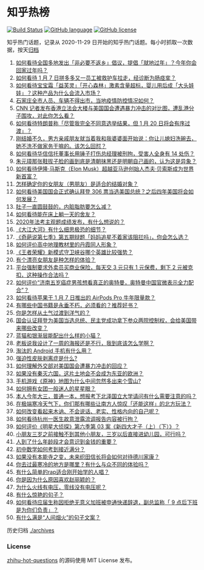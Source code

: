 # 知乎热榜
[![Build Status](https://github.com/ToWeLong/zhihu-hot-questions/workflows/CI/badge.svg)](https://github.com/ToWeLong/zhihu-hot-questions/actions)
[![GitHub language](https://img.shields.io/badge/language-golang-orange.svg)](https://golang.org/)
[![GitHub license](https://img.shields.io/github/license/ToWeLong/zhihu-hot-questions)](https://github.com/ToWeLong/zhihu-hot-questions/blob/main/LICENSE)

知乎热门话题，记录从 2020-11-29 日开始的知乎热门话题。每小时抓取一次数据，按天[归档](./archives)

<!-- BEGIN -->

1. [如何看待全国多地发出「非必要不返乡」倡议，提倡「就地过年」？今年你会回家过年吗？](https://www.zhihu.com/question/437957211)
1. [如何看待 1 月 7 日拼多多又一员工被救护车拉走，经诊断为肠痉挛？](https://www.zhihu.com/question/438304813)
1. [如何看待宝宝霜「益芙灵」「开心森林」激素含量超标，婴儿用后成「大头娃娃」？这种产品为什么会流入市场？](https://www.zhihu.com/question/438275588)
1. [石家庄全市人员、车辆不得出市，当地疫情防控情况如何？](https://www.zhihu.com/question/438325810)
1. [CNN 记者发布香港立法会大楼与美国国会遭遇暴力冲击的对比图，遭乱港分子围攻，对此你怎么看？](https://www.zhihu.com/question/438323998)
1. [如何看待特朗普称「尽管我完全不同意选举结果，但 1 月 20 日将会有序过渡」？](https://www.zhihu.com/question/438312489)
1. [刚结婚不久，男方亲戚朋友就当着我和我婆婆面开始说：你让儿媳妇洗碗去，她不洗不做家务干嘛的。该怎么回怼？](https://www.zhihu.com/question/345592311)
1. [如何看待华信信托董事长用锤子打伤总经理被刑拘，受害人全身有 14 处伤？](https://www.zhihu.com/question/438348946)
1. [朱元璋那张鞋拔子脸的画到底是清朝抹黑还是明朝自己画的，认为这是异象？](https://www.zhihu.com/question/436172958)
1. [如何看待伊隆·马斯克（Elon Musk）超越亚马逊创始人杰夫·贝索斯成为世界新首富？](https://www.zhihu.com/question/438375132)
1. [怎样确定你的女朋友（男朋友）是适合的结婚对象？](https://www.zhihu.com/question/21778422)
1. [如何看待美国国会正式确认拜登 306 票当选美国总统？之后四年美国将会如何发展？](https://www.zhihu.com/question/438308570)
1. [肚子一直圆鼓鼓的，内脏脂肪要怎么减？](https://www.zhihu.com/question/45723322)
1. [如何看待能在床上躺一天的舍友？](https://www.zhihu.com/question/318657086)
1. [2020年法考主观题成绩发布，有什么想说的？](https://www.zhihu.com/question/438326938)
1. [《大江大河》有什么细思极恐的细节？](https://www.zhihu.com/question/306141512)
1. [《奇葩说第七季》第五期辩题「妈妈追星不着家该阻拦吗」，你会怎么选？](https://www.zhihu.com/question/438338849)
1. [如何评价高中地理教材里的丹霞同人形象？](https://www.zhihu.com/question/434559342)
1. [《王者荣耀》新模式守卫峡谷哪个英雄比较强势？](https://www.zhihu.com/question/438159210)
1. [有个漂亮女朋友是种怎样的体验？](https://www.zhihu.com/question/28997505)
1. [平台强制要求外卖员买商业保险，每天交 3 元只有 1 元保费，剩下 2 元被克扣，这种操作合法吗？](https://www.zhihu.com/question/438288249)
1. [如何评价“济南五岁癌症男孩想看真正的奥特曼，奥特曼中国官微表示全力配合”？](https://www.zhihu.com/question/438060704)
1. [如何看待苹果于 1 月 7 日推出的 AirPods Pro 牛年限量款？](https://www.zhihu.com/question/438241388)
1. [有哪些中国书籍是永垂不朽，必须看的？推荐好书？](https://www.zhihu.com/question/431135878)
1. [你是怎样从土气过渡到洋气的？](https://www.zhihu.com/question/267705489)
1. [国会认证拜登为美国当选总统、民主党成功拿下参众两院控制权，会给美国带来哪些改变？](https://www.zhihu.com/question/438303178)
1. [蓝猫和银渐层能配出什么样的小猫？](https://www.zhihu.com/question/300875848)
1. [老板说我设计了一周的海报还是不行，我到底该怎么学啊？](https://www.zhihu.com/question/437998241)
1. [淘汰的 Android 手机有什么用？](https://www.zhihu.com/question/26022224)
1. [强迫性皮肤剥离症是什么?](https://www.zhihu.com/question/265593913)
1. [如何理解外交部对美国国会遭暴力冲击的回应？](https://www.zhihu.com/question/438302206)
1. [如果没有秦灭六国，这片土地会不会成为东亚的欧洲？](https://www.zhihu.com/question/437059587)
1. [手机游戏《原神》地图为什么中间忽然多出来个雪山?](https://www.zhihu.com/question/436493509)
1. [如何拥有女团一般迷人的星星眼？](https://www.zhihu.com/question/431143857)
1. [本人今年大三，普通一本，想报考下北泽国立大学请问有什么需要注意的吗？](https://www.zhihu.com/question/437161787)
1. [在极端寒冷天气下，你们那有哪些让南方人惊叹「还能这样」的北方玩法？](https://www.zhihu.com/question/438264728)
1. [如何改变看起来木讷、不会说话、老实、性格内向的自己呢？](https://www.zhihu.com/question/266384603)
1. [如何看待杭州一医生故意泄露流调报告内容被行拘？](https://www.zhihu.com/question/438260873)
1. [如何评价《明星大侦探》第六季第 03 案《新四大才子（上）（下）》？](https://www.zhihu.com/question/437983579)
1. [小朋友三岁之前接触不到其他小朋友，三岁以后直接进幼儿园，可行吗？](https://www.zhihu.com/question/430870417)
1. [人到了什么年龄段才会意识到金钱的重要？](https://www.zhihu.com/question/437869213)
1. [初中数学如何考到接近满分？](https://www.zhihu.com/question/268169984)
1. [如果没有本能寺之变，未来织田信长将会如何对待德川家康？](https://www.zhihu.com/question/437148182)
1. [你去过最寒冷的地方是哪里？有什么与众不同的体验吗？](https://www.zhihu.com/question/438108844)
1. [有什么简单的rap适合刚开始学的人唱？](https://www.zhihu.com/question/422622889)
1. [你是因为什么原因喜欢赵丽颖的？](https://www.zhihu.com/question/435107414)
1. [为什么火线有电压，零线没有电压呢？](https://www.zhihu.com/question/437394987)
1. [有什么惊艳的句子？](https://www.zhihu.com/question/432528611)
1. [如何看待应届生称因拒绝无意义加班被申通快递辞退，副总监称「 9 点后下班是为你们负责」？](https://www.zhihu.com/question/438245792)
1. [有什么满是“人间烟火”的句子文案？](https://www.zhihu.com/question/437252165)

<!-- END -->

历史归档 [./archives](./archives)


### License
[zhihu-hot-questions](https://github.com/towelong/zhihu-hot-questions) 的源码使用 MIT License 发布。